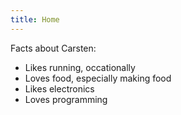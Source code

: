 ```yaml
---
title: Home
---
```


Facts about Carsten:

- Likes running, occationally
- Loves food, especially making food
- Likes electronics
- Loves programming